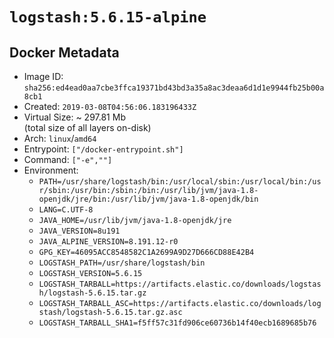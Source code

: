 # `logstash:5.6.15-alpine`

## Docker Metadata

- Image ID: `sha256:ed4ead0aa7cbe3ffca19371bd43bd3a35a8ac3deaa6d1d1e9944fb25b00a8cb1`
- Created: `2019-03-08T04:56:06.183196433Z`
- Virtual Size: ~ 297.81 Mb  
  (total size of all layers on-disk)
- Arch: `linux`/`amd64`
- Entrypoint: `["/docker-entrypoint.sh"]`
- Command: `["-e",""]`
- Environment:
  - `PATH=/usr/share/logstash/bin:/usr/local/sbin:/usr/local/bin:/usr/sbin:/usr/bin:/sbin:/bin:/usr/lib/jvm/java-1.8-openjdk/jre/bin:/usr/lib/jvm/java-1.8-openjdk/bin`
  - `LANG=C.UTF-8`
  - `JAVA_HOME=/usr/lib/jvm/java-1.8-openjdk/jre`
  - `JAVA_VERSION=8u191`
  - `JAVA_ALPINE_VERSION=8.191.12-r0`
  - `GPG_KEY=46095ACC8548582C1A2699A9D27D666CD88E42B4`
  - `LOGSTASH_PATH=/usr/share/logstash/bin`
  - `LOGSTASH_VERSION=5.6.15`
  - `LOGSTASH_TARBALL=https://artifacts.elastic.co/downloads/logstash/logstash-5.6.15.tar.gz`
  - `LOGSTASH_TARBALL_ASC=https://artifacts.elastic.co/downloads/logstash/logstash-5.6.15.tar.gz.asc`
  - `LOGSTASH_TARBALL_SHA1=f5ff57c31fd906ce60736b14f40ecb1689685b76`
